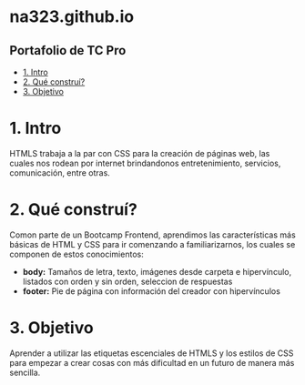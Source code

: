 # na323.github.io
## Portafolio de TC Pro

* [1. Intro](https://github.com/na323/na323.github.io/blob/main/README.md#1-intro)
* [2. Qué construí?](#)
* [3. Objetivo](#)

######

# 1. Intro
HTMLS trabaja a la par con CSS para la creación de páginas web, las cuales nos rodean por internet brindandonos entretenimiento, servicios, comunicación, entre otras.

# 2. Qué construí?
Comon parte de un Bootcamp Frontend, aprendimos las características más básicas de HTML y CSS para ir comenzando a familiarizarnos, los cuales se componen de estos conocimientos:
* **body:** Tamaños de letra, texto, imágenes desde carpeta e hipervínculo, listados con orden y sin orden, seleccion de respuestas
* **footer:** Pie de página con información del creador con hipervínculos

# 3. Objetivo

Aprender a utilizar las etiquetas escenciales de HTMLS y los estilos de CSS para empezar a crear cosas con más dificultad en un futuro de manera más sencilla.
